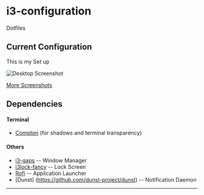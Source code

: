 # i3-configuration
Dotfiles

## Current Configuration
This is my Set up

![Desktop Screenshot](https://pasteboard.co/HBijmSn.png)

[More Screenshots](https://pasteboard.co/HBijmSn.png)



## Dependencies

#### Terminal
- [Compton](https://github.com/chjj/compton) (for shadows and terminal transparency)

#### Others
- [i3-gaps](https://github.com/Airblader/i3) -- Window Manager
- [i3lock-fancy](https://github.com/meskarune/i3lock-fancy) -- Lock Screen
- [Rofi](https://github.com/DaveDavenport/rofi) -- Application Launcher
- [Dunst] (https://github.com/dunst-project/dunst) -- Notification Daemon

***

